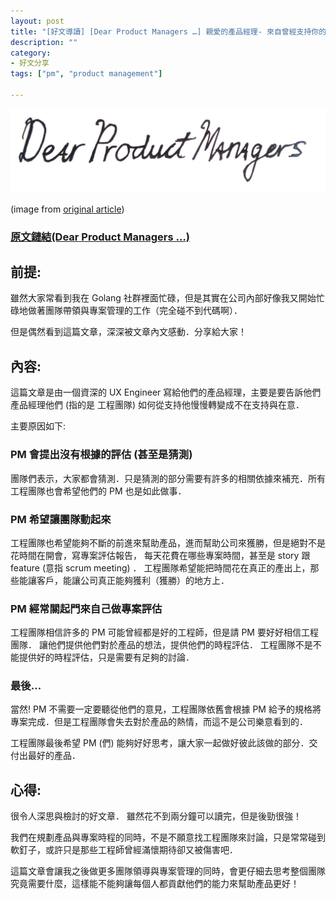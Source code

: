 ```yaml
---
layout: post
title: "[好文導讀] [Dear Product Managers …] 親愛的產品經理- 來自曾經支持你的工程團隊!"
description: ""
category: 
- 好文分享
tags: ["pm", "product management"]

---
```


![](../images/2016/20161205.jpeg)

(image from [original article](https://hackernoon.com/dear-product-managers-c488ba6386ea#.5d5wrl5mr))

### [原文鏈結(Dear Product Managers …)](https://hackernoon.com/dear-product-managers-c488ba6386ea#.5d5wrl5mr)

## 前提:

雖然大家常看到我在 Golang 社群裡面忙碌，但是其實在公司內部好像我又開始忙碌地做著團隊帶領與專案管理的工作（完全碰不到代碼啊）．

但是偶然看到這篇文章，深深被文章內文感動．分享給大家！

## 內容:

這篇文章是由一個資深的 UX Engineer 寫給他們的產品經理，主要是要告訴他們產品經理他們 (指的是 工程團隊) 如何從支持他慢慢轉變成不在支持與在意．

主要原因如下:

### PM 會提出沒有根據的評估 (甚至是猜測)

團隊們表示，大家都會猜測．只是猜測的部分需要有許多的相關依據來補充．所有工程團隊也會希望他們的 PM 也是如此做事．

### PM 希望讓團隊動起來

工程團隊也希望能夠不斷的前進來幫助產品，進而幫助公司來獲勝，但是絕對不是花時間在開會，寫專案評估報告， 每天花費在哪些專案時間，甚至是 story 跟 feature (意指 scrum meeting) ．
工程團隊希望能把時間花在真正的產出上，那些能讓客戶，能讓公司真正能夠獲利（獲勝）的地方上．

### PM 經常關起門來自己做專案評估

工程團隊相信許多的 PM 可能曾經都是好的工程師，但是請 PM 要好好相信工程團隊． 讓他們提供他們對於產品的想法，提供他們的時程評估．  工程團隊不是不能提供好的時程評估，只是需要有足夠的討論．


### 最後...

當然!   PM 不需要一定要聽從他們的意見，工程團隊依舊會根據 PM 給予的規格將專案完成．但是工程團隊會失去對於產品的熱情，而這不是公司樂意看到的．

工程團隊最後希望 PM (們) 能夠好好思考，讓大家一起做好彼此該做的部分．交付出最好的產品．


## 心得:

很令人深思與檢討的好文章． 雖然花不到兩分鐘可以讀完，但是後勁很強！

我們在規劃產品與專案時程的同時，不是不願意找工程團隊來討論，只是常常碰到軟釘子，或許只是那些工程師曾經滿懷期待卻又被傷害吧． 

這篇文章會讓我之後做更多團隊領導與專案管理的同時，會更仔細去思考整個團隊究竟需要什麼，這樣能不能夠讓每個人都貢獻他們的能力來幫助產品更好！